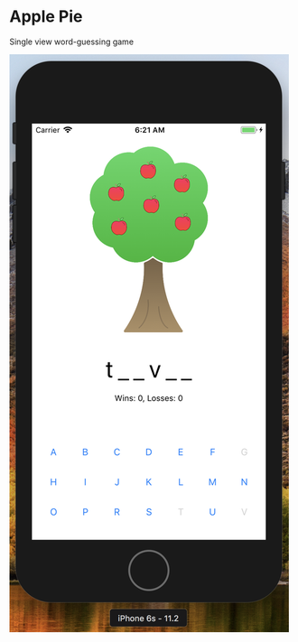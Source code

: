 # Apple Pie
Single view word-guessing game

![alt text](https://github.com/frdrgn/ApplePie/blob/master/Screenshots/Screen%20Shot%202018-04-10%20at%2006.21.18.png)
